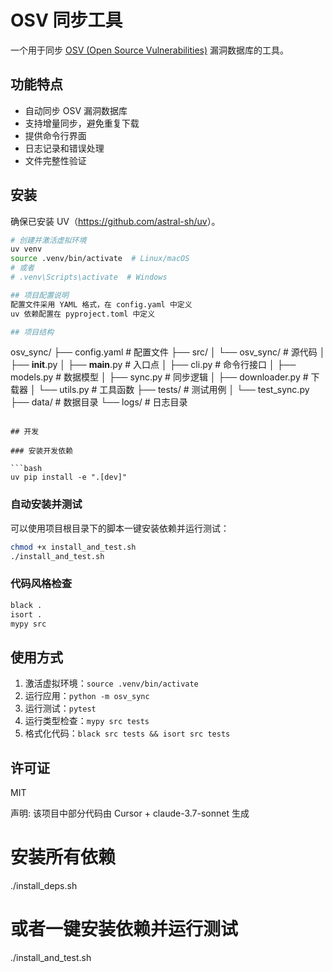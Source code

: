 # OSV 同步工具

一个用于同步 [OSV (Open Source Vulnerabilities)](https://osv.dev/) 漏洞数据库的工具。

## 功能特点

- 自动同步 OSV 漏洞数据库
- 支持增量同步，避免重复下载
- 提供命令行界面
- 日志记录和错误处理
- 文件完整性验证 

## 安装

确保已安装 UV（<https://github.com/astral-sh/uv>）。

```bash
# 创建并激活虚拟环境
uv venv
source .venv/bin/activate  # Linux/macOS
# 或者
# .venv\Scripts\activate  # Windows

## 项目配置说明
配置文件采用 YAML 格式，在 config.yaml 中定义
uv 依赖配置在 pyproject.toml 中定义

## 项目结构

```
osv_sync/
├── config.yaml          # 配置文件
├── src/
│   └── osv_sync/        # 源代码
│       ├── __init__.py
│       ├── __main__.py  # 入口点
│       ├── cli.py       # 命令行接口
│       ├── models.py    # 数据模型
│       ├── sync.py      # 同步逻辑
│       ├── downloader.py # 下载器
│       └── utils.py     # 工具函数
├── tests/               # 测试用例
│   └── test_sync.py
├── data/                # 数据目录
└── logs/                # 日志目录
```

## 开发

### 安装开发依赖

```bash
uv pip install -e ".[dev]"
```

### 自动安装并测试

可以使用项目根目录下的脚本一键安装依赖并运行测试：

```bash
chmod +x install_and_test.sh
./install_and_test.sh
```

### 代码风格检查

```bash
black .
isort .
mypy src
```

## 使用方式

1. 激活虚拟环境：`source .venv/bin/activate`
2. 运行应用：`python -m osv_sync`
3. 运行测试：`pytest`
4. 运行类型检查：`mypy src tests`
5. 格式化代码：`black src tests && isort src tests`

## 许可证

MIT

声明: 该项目中部分代码由 Cursor + claude-3.7-sonnet 生成

# 安装所有依赖
./install_deps.sh

# 或者一键安装依赖并运行测试
./install_and_test.sh
